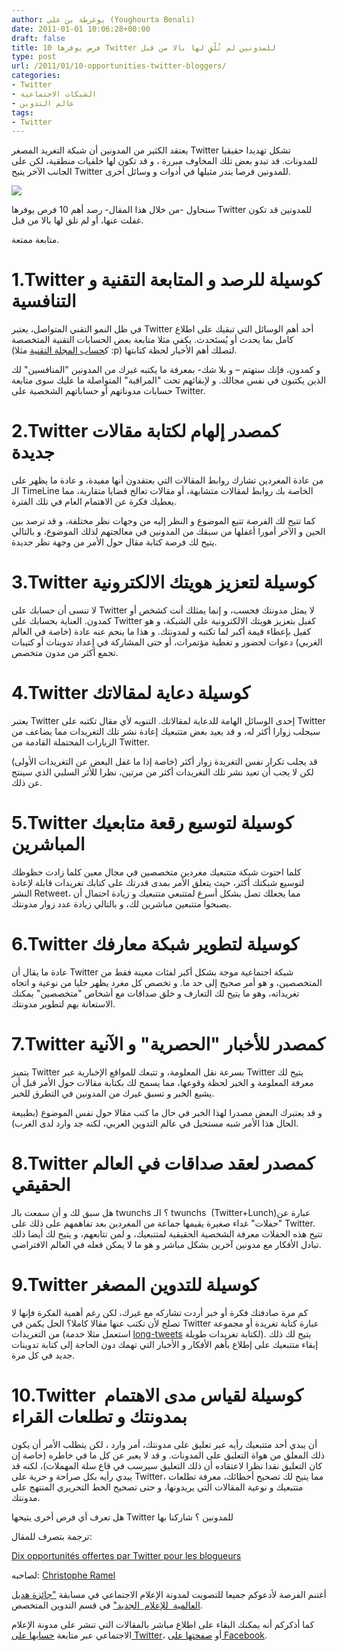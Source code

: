 ```yaml
---
author: يوغرطة بن علي (Youghourta Benali)
date: 2011-01-01 10:06:28+00:00
draft: false
title: 10 فرص يوفرها Twitter للمدونين لم تُلْقِ لها بالا من قبل
type: post
url: /2011/01/10-opportunities-twitter-bloggers/
categories:
- Twitter
- الشبكات الاجتماعية
- عالم التدوين
tags:
- Twitter
---
```


يعتقد الكثير من المدونين أن شبكة التغريد المصغر Twitter تشكل تهديدا حقيقيا للمدونات. قد تبدو بعض تلك المخاوف مبررة ، و قد تكون لها خلفيات منطقية، لكن على الجانب الآخر يتيح Twitter للمدونين فرصا يندر مثيلها في أدوات و وسائل أخرى.


[![](http://socialmedia4arab.com/wp-content/uploads/2011/01/twitter-wordpress.jpg)
](http://socialmedia4arab.com/2011/01/10-opportunities-twitter-bloggers)


سنحاول -من خلال هذا المقال- رصد أهم 10 فرص يوفرها Twitter للمدونين قد تكون غفلت عنها، أو لم تلق لها بالا من قبل.

متابعة ممتعة.

<!-- more -->


# 1.Twitter كوسيلة للرصد و المتابعة التقنية و التنافسية


في ظل النمو التقني المتواصل، يعتبر Twitter أحد أهم الوسائل التي تبقيك على اطلاع كامل بما يحدث أو يُستَحدث. يكفي مثلا متابعة بعض الحسابات التقنية المتخصصة (ك[حساب المجلة التقنية](http://twitter.com/it_scoop_com) مثلا :p) لتصلك أهم الأخبار لحظة كتابتها.

و كمدون، فإنك ستهتم – و بلا شك- بمعرفة ما يكتبه غيرك من المدونين "المنافسين" لك الذين يكتبون في نفس مجالك. و لإبقائهم تحت "المراقبة" المتواصلة ما عليك سوى متابعة حسابات مدوناتهم أو حساباتهم الشخصية على Twitter.


# 2.Twitter كمصدر إلهام لكتابة مقالات جديدة


من عادة المغردين تشارك روابط المقالات التي يعتقدون أنها مفيدة، و عادة ما يظهر على الـ TimeLine الخاصة بك روابط لمقالات متشابهة، أو مقالات تعالج قضايا متقاربة، مما يعطيك فكرة عن الاهتمام العام في تلك الفترة.

كما تتيح لك الفرصة تتبع الموضوع و النظر إليه من وجهات نظر مختلفة، و قد ترصد بين الحين و الآخر أمورا أغفلها من سبقك من المدونين في معالجتهم لذلك الموضوع، و بالتالي يتيح لك فرصة كتابة مقال حول الأمر من وجهة نظر جديدة.


# 3.Twitter كوسيلة لتعزيز هويتك الالكترونية


لا تنسى أن حسابك على Twitter لا يمثل مدونتك فحسب، و إنما يمثلك أنت كشخص أو كمدون. العناية بحسابك على Twitter كفيل بتعزيز هويتك الالكترونية على الشبكة، و هو كفيل بإعطاء قيمة أكبر لما تكتبه و لمدونتك. و هذا ما ينجم عنه عادة (خاصة في العالم الغربي) دعوات لحضور و تغطية مؤتمرات، أو حتى المشاركة في إعداد تدوينات أو كتيبات تجمع أكثر من مدون متخصص.


# 4.Twitter كوسيلة دعاية لمقالاتك


يعتبر Twitter إحدى الوسائل الهامة للدعاية لمقالاتك. التنويه لأي مقال تكتبه على Twitter سيجلب زوارا أكثر له، و قد يعيد بعض متتبعيك إعادة نشر تلك التغريدات مما يضاعف من الزيارات المحتملة القادمة من Twitter.

قد يجلب تكرار نفس التغريدة زوار أكثر (خاصة إذا ما غفل البعض عن التغريدات الأولى) لكن لا يجب أن تعيد نشر تلك التغريدات أكثر من مرتين، نظرا للأثر السلبي الذي سينتج عن ذلك.


# 5.Twitter كوسيلة لتوسيع رقعة متابعيك المباشرين


كلما احتوت شبكة متتبعيك مغردين متخصصين في مجال معين كلما زادت حظوظك لتوسيع شبكتك أكثر، حيث يتعلق الأمر بمدى قدرتك على كتابك تغريدات قابلة لإعادة النشر Retweet، مما يجعلك تصل بشكل أسرع لمتتبعي متتبعيك و زيادة احتمال أن يصبحوا متتبعين مباشرين لك، و بالتالي زيادة عدد زوار مدونتك.


# 6.Twitter كوسيلة لتطوير شبكة معارفك


عادة ما يقال أن Twitter شبكة اجتماعية موجة بشكل أكبر لفئات معينة فقط من المتخصصين، و هو أمر صحيح إلى حد ما. و تخصص كل مغرد يظهر جليا من نوعية و اتجاه تغريداته، وهو ما يتيح لك التعارف و خلق صداقات مع أشخاص "متخصصين" يمكنك الاستعانة بهم لتطوير مدونتك.


# 7.Twitter كمصدر للأخبار "الحصرية" و الآنية


يتميز Twitter بسرعة نقل المعلومة، و تتبعك للمواقع الإخبارية عبر Twitter يتيح لك معرفة المعلومة و الخبر لحظة وقوعها، مما يسمح لك بكتابة مقالات حول الأمر قبل أن يشيع الخبر و تسبق غيرك من المدونين في التطرق للخبر.

و قد يعتبرك البعض مصدرا لهذا الخبر في حال ما كتب مقالا حول نفس الموضوع (بطبيعة الحال هذا الأمر شبه مستحيل في عالم التدوين العربي، لكنه جد وارد لدى الغرب).


# 8.Twitter كمصدر لعقد صداقات في العالم الحقيقي


هل سبق لك و أن سمعت بالـ twunchs ؟ الـ twunchs  (Twitter+Lunch)عبارة عن "حفلات" غداء صغيرة يقيمها جماعة من المغردين بعد تفاهمهم على ذلك على Twitter. تتيح هذه الحفلات معرفة الشخصية الحقيقية لمتتبعيك، و لمن تتابعهم، و يتيح لك أيضا ذلك تبادل الأفكار مع مدونين آخرين بشكل مباشر و هو ما لا يمكن فعله في العالم الافتراضي.


# 9.Twitter كوسيلة للتدوين المصغر


كم مرة صادفتك فكرة أو خبر أردت تشاركه مع غيرك، لكن رغم أهمية الفكرة فإنها لا تصلح لأن تكتب عنها مقالا كاملا؟ الحل يكمن في Twitter عبارة كتابة تغريدة أو مجموعة من التغريدات (استعمل مثلا خدمة [long-tweets](http://long-tweets.com/) لكتابة تغريدات طويلة). يتيح لك ذلك إبقاء متتبعيك على إطلاع بأهم الأفكار و الأخبار التي تهمك دون الحاجة إلى كتابة تدوينات جديد في كل مرة.


# 10.Twitter  كوسيلة لقياس مدى الاهتمام بمدونتك و تطلعات القراء


أن يبدي أحد متتبعيك رأيه عبر تعليق على مدونتك، أمر وارد ، لكن يتطلب الأمر أن يكون ذلك المعلق من هواة التعليق على المدونات. و قد لا يعبر عن كل ما في خاطره (خاصة إن كان التعليق نقدا نظرا لاعتقاده أن ذلك التعليق سيرسب في قاع سلة المهملات)، لكنه قد يبدي رأيه بكل صراحة و حرية على Twitter، مما يتيح لك تصحيح أخطائك، معرفة تطلعات متتبعيك و نوعية المقالات التي يريدونها، و حتى تصحيح الخط التحريري المنتهج على مدونتك.

هل تعرف أي فرص أخرى يتيحها Twitter للمدونين ؟ شاركنا بها

ترجمة بتصرف للمقال:


[Dix opportunités offertes par Twitter pour les blogueurs](http://www.kriisiis.fr/index.php/10-opportunites-offertes-par-twitter-pour-les-blogueurs/)




لصاحبه: [Christophe Ramel](https://twitter.com/#!/Kriisiis)


أغتنم الفرصة لأدعوكم جميعا للتصويت لمدونة الإعلام الاجتماعي في مسابقة ["جائزة هديل العالمية  للإعلام  الجديد"](http://goo.gl/qI4Wg) في قسم التدوين المتخصص.

كما أذكركم أنه يمكنك البقاء على اطلاع مباشر بالمقالات التي تنشر على مدونة الإعلام الاجتماعي عبر متابعة [حسابها على Twitter](http://twitter.com/sm4arab)، أو [صفحتها على Facebook](http://www.facebook.com/socialmedia4arab).
